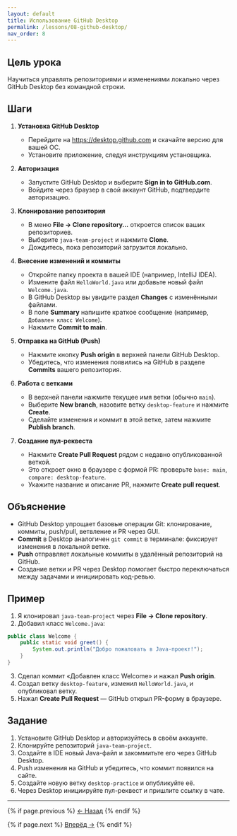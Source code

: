```yaml
---
layout: default
title: Использование GitHub Desktop
permalink: /lessons/08-github-desktop/
nav_order: 8
---
```


## Цель урока

Научиться управлять репозиториями и изменениями локально через GitHub Desktop без командной строки.

## Шаги

1. **Установка GitHub Desktop**
   - Перейдите на https://desktop.github.com и скачайте версию для вашей ОС.  
   - Установите приложение, следуя инструкциям установщика.

2. **Авторизация**
   - Запустите GitHub Desktop и выберите **Sign in to GitHub.com**.  
   - Войдите через браузер в свой аккаунт GitHub, подтвердите авторизацию.

3. **Клонирование репозитория**
   - В меню **File → Clone repository…** откроется список ваших репозиториев.  
   - Выберите `java-team-project` и нажмите **Clone**.  
   - Дождитесь, пока репозиторий загрузится локально.

4. **Внесение изменений и коммиты**
   - Откройте папку проекта в вашей IDE (например, IntelliJ IDEA).  
   - Измените файл `HelloWorld.java` или добавьте новый файл `Welcome.java`.  
   - В GitHub Desktop вы увидите раздел **Changes** с изменёнными файлами.  
   - В поле **Summary** напишите краткое сообщение (например, `Добавлен класс Welcome`).  
   - Нажмите **Commit to main**.

5. **Отправка на GitHub (Push)**
   - Нажмите кнопку **Push origin** в верхней панели GitHub Desktop.  
   - Убедитесь, что изменения появились на GitHub в разделе **Commits** вашего репозитория.

6. **Работа с ветками**
   - В верхней панели нажмите текущее имя ветки (обычно `main`).  
   - Выберите **New branch**, назовите ветку `desktop-feature` и нажмите **Create**.  
   - Сделайте изменения и коммит в этой ветке, затем нажмите **Publish branch**.

7. **Создание пул-реквеста**
   - Нажмите **Create Pull Request** рядом с недавно опубликованной веткой.  
   - Это откроет окно в браузере с формой PR: проверьте `base: main`, `compare: desktop-feature`.  
   - Укажите название и описание PR, нажмите **Create pull request**.

## Объяснение

- GitHub Desktop упрощает базовые операции Git: клонирование, коммиты, push/pull, ветвление и PR через GUI.  
- **Commit** в Desktop аналогичен `git commit` в терминале: фиксирует изменения в локальной ветке.  
- **Push** отправляет локальные коммиты в удалённый репозиторий на GitHub.  
- Создание ветки и PR через Desktop помогает быстро переключаться между задачами и инициировать код-ревью.

## Пример

1. Я клонировал `java-team-project` через **File → Clone repository**.  
2. Добавил класс `Welcome.java`:

```java
public class Welcome {
    public static void greet() {
        System.out.println("Добро пожаловать в Java-проект!");
    }
}
```

3. Сделал коммит «Добавлен класс Welcome» и нажал **Push origin**.  
4. Создал ветку `desktop-feature`, изменил `HelloWorld.java`, и опубликовал ветку.  
5. Нажал **Create Pull Request** — GitHub открыл PR-форму в браузере.

## Задание

1. Установите GitHub Desktop и авторизуйтесь в своём аккаунте.  
2. Клонируйте репозиторий `java-team-project`.  
3. Создайте в IDE новый Java-файл и закоммитьте его через GitHub Desktop.  
4. Push изменения на GitHub и убедитесь, что коммит появился на сайте.  
5. Создайте новую ветку `desktop-practice` и опубликуйте её.  
6. Через Desktop инициируйте пул-реквест и пришлите ссылку в чате.

---

<div class="lesson-nav">
  {% if page.previous %}
    <a href="{{ page.previous.url }}">← Назад</a>
  {% endif %}
  
  {% if page.next %}
    <a href="{{ page.next.url }}">Вперёд →</a>
  {% endif %}
</div>
